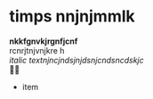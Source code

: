 # timps nnjnjmmlk
**nkkfgnvkjrgnfjcnf**   
rcnrjtnjvnjkre h  
*italic textnjncjndsjnjdsnjcndsncdskjc*  
💝💘  
* item
